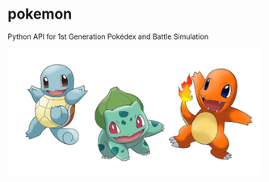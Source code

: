 # pokemon

Python API for 1st Generation Pokédex and Battle Simulation

![pokemon-starters](assets/pokemon-starters.png)

